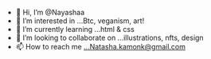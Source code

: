 - 👋 Hi, I’m @Nayashaa
- 👀 I’m interested in ...Btc, veganism, art! 
- 🌱 I’m currently learning ...html & css
- 💞️ I’m looking to collaborate on ...illustrations, nfts, design
- 📫 How to reach me ...Natasha.kamonk@gmail.com 

<!---
Nayashaa/Nayashaa is a ✨ special ✨ repository because its `README.md` (this file) appears on your GitHub profile.
You can click the Preview link to take a look at your changes.
--->
